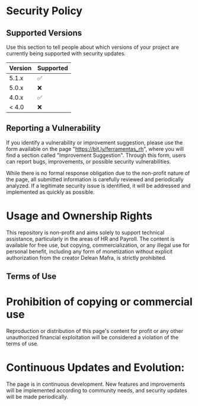 # Security Policy

## Supported Versions

Use this section to tell people about which versions of your project are
currently being supported with security updates.

| Version | Supported          |
| ------- | ------------------ |
| 5.1.x   | :white_check_mark: |
| 5.0.x   | :x:                |
| 4.0.x   | :white_check_mark: |
| < 4.0   | :x:                |

## Reporting a Vulnerability

If you identify a vulnerability or improvement suggestion, please use the form available on the page "https://bit.ly/ferramentas_rh", where you will find a section called "Improvement Suggestion". Through this form, users can report bugs, improvements, or possible security vulnerabilities.

While there is no formal response obligation due to the non-profit nature of the page, all submitted information is carefully reviewed and periodically analyzed. If a legitimate security issue is identified, it will be addressed and implemented as quickly as possible.

# Usage and Ownership Rights
This repository is non-profit and aims solely to support technical assistance, particularly in the areas of HR and Payroll. The content is available for free use, but copying, commercialization, or any illegal use for personal benefit, including any form of monetization without explicit authorization from the creator Delean Mafra, is strictly prohibited.

## Terms of Use
# Prohibition of copying or commercial use
Reproduction or distribution of this page's content for profit or any other unauthorized financial exploitation will be considered a violation of the terms of use.

# Continuous Updates and Evolution:
The page is in continuous development. New features and improvements will be implemented according to community needs, and security updates will be made periodically.

